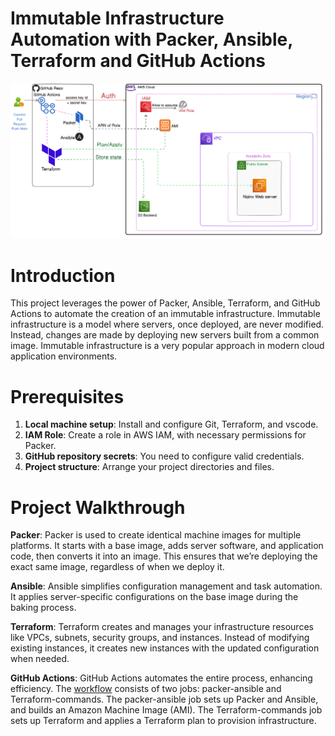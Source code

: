 # Immutable Infrastructure Automation with Packer, Ansible, Terraform and GitHub Actions

![image](https://github.com/ennolan/infra-automation/blob/main/diagram.png)

# Introduction
This project leverages the power of Packer, Ansible, Terraform, and GitHub Actions to automate the creation of an immutable infrastructure. Immutable infrastructure is a model where servers, once deployed, are never modified. Instead, changes are made by deploying new servers built from a common image. Immutable infrastructure is a very popular approach in modern cloud application environments.

# Prerequisites
1.	**Local machine setup**: Install and configure Git, Terraform, and vscode. 
2.	**IAM Role**: Create a role in AWS IAM, with necessary permissions for Packer. 
3.	**GitHub repository secrets**: You need to configure valid credentials. 
4.	**Project structure**: Arrange your project directories and files.


# Project Walkthrough
**Packer**: Packer is used to create identical machine images for multiple platforms. It starts with a base image, adds server software, and application code, then converts it into an image. This ensures that we’re deploying the exact same image, regardless of when we deploy it.

**Ansible**: Ansible simplifies configuration management and task automation. It applies server-specific configurations on the base image during the baking process.

**Terraform**: Terraform creates and manages your infrastructure resources like VPCs, subnets, security groups, and instances. Instead of modifying existing instances, it creates new instances with the updated configuration when needed.

**GitHub Actions**: GitHub Actions automates the entire process, enhancing efficiency. The [workflow](https://github.com/ennolan/infra-automation/blob/main/.github/workflows/packer-ansible-terraform.yml) consists of two jobs: packer-ansible and Terraform-commands. The packer-ansible job sets up Packer and Ansible, and builds an Amazon Machine Image (AMI). The Terraform-commands job sets up Terraform and applies a Terraform plan to provision infrastructure.
